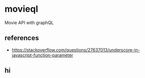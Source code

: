 # movieql
Movie API with graphQL

## references
- https://stackoverflow.com/questions/27637013/underscore-in-javascript-function-parameter 

## hi
